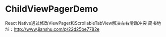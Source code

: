 # ChildViewPagerDemo
React Native通过修改ViewPager和ScrollableTabView解决左右滑动冲突
简书地址：http://www.jianshu.com/p/22d25be7782e
